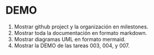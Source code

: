 # DEMO

1. Mostrar github project y la organización en milestones.
2. Mostrar toda la documentación en formato markdown.
3. Mostrar diagramas UML en formato mermaid.
4. Mostrar la DEMO de las tareas 003, 004, y 007.
